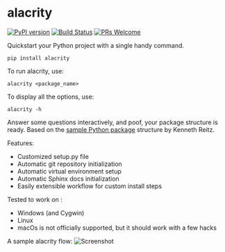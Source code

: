 # alacrity

[![PyPI version](https://badge.fury.io/py/alacrity.svg)](https://badge.fury.io/py/alacrity)
[![Build Status](https://travis-ci.org/vishnuvardhan-kumar/alacrity.svg?branch=master)](https://travis-ci.org/vishnuvardhan-kumar/alacrity)
[![PRs Welcome](https://img.shields.io/badge/PRs-welcome-brightgreen.svg?style=flat-square)](http://makeapullrequest.com)


Quickstart your Python project with a single handy command.

`pip install alacrity`

To run alacrity, use:

`alacrity <package_name>`

To display all the options, use:

`alacrity -h`

Answer some questions interactively, and poof, your package structure is ready.
Based on the [sample Python package](https://github.com/kennethreitz/samplemod) structure by Kenneth Reitz.

Features:
 - Customized setup.py file
 - Automatic git repository initialization
 - Automatic virtual environment setup
 - Automatic Sphinx docs initialization
 - Easily extensible workflow for custom install steps 

Tested to work on :
 - Windows (and Cygwin)
 - Linux
 - macOs is not officially supported, but it should work with a few hacks

A sample alacrity flow:
![Screenshot](https://raw.githubusercontent.com/vishnuvardhan-kumar/alacrity/master/alacrity/tests/scr.png)
```